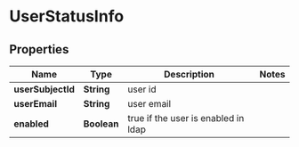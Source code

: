 
# UserStatusInfo

## Properties
Name | Type | Description | Notes
------------ | ------------- | ------------- | -------------
**userSubjectId** | **String** | user id | 
**userEmail** | **String** | user email | 
**enabled** | **Boolean** | true if the user is enabled in ldap | 



